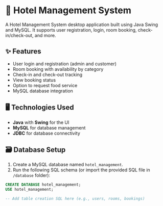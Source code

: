 # 🏨 Hotel Management System

A Hotel Management System desktop application built using Java Swing and MySQL. It supports user registration, login, room booking, check-in/check-out, and more.

## ✨ Features

- User login and registration (admin and customer)
- Room booking with availability by category
- Check-in and check-out tracking
- View booking status
- Option to request food service
- MySQL database integration

## 🖥️ Technologies Used

- **Java** with **Swing** for the UI
- **MySQL** for database management
- **JDBC** for database connectivity

## 🗃️ Database Setup

1. Create a MySQL database named `hotel_management`.
2. Run the following SQL schema (or import the provided SQL file in `/database` folder):

```sql
CREATE DATABASE hotel_management;
USE hotel_management;

-- Add table creation SQL here (e.g., users, rooms, bookings)
